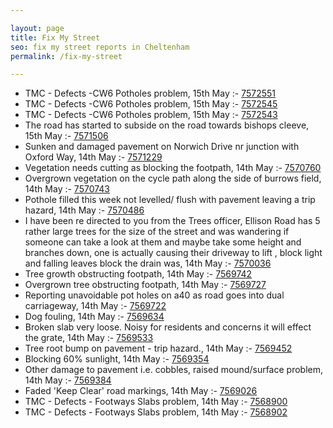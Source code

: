 ```yaml
---

layout: page
title: Fix My Street
seo: fix my street reports in Cheltenham
permalink: /fix-my-street

---
```


<!-- fix_marker starts -->

- TMC - Defects -CW6 Potholes  problem, 15th May :- [7572551](https://www.fixmystreet.com/report/7572551)
- TMC - Defects -CW6 Potholes  problem, 15th May :- [7572545](https://www.fixmystreet.com/report/7572545)
- TMC - Defects -CW6 Potholes  problem, 15th May :- [7572543](https://www.fixmystreet.com/report/7572543)
- The road has started to subside on the road towards bishops cleeve, 15th May :- [7571506](https://www.fixmystreet.com/report/7571506)
- Sunken and damaged pavement on Norwich Drive nr junction with Oxford Way, 14th May :- [7571229](https://www.fixmystreet.com/report/7571229)
- Vegetation needs cutting as blocking the footpath, 14th May :- [7570760](https://www.fixmystreet.com/report/7570760)
- Overgrown vegetation on the cycle path along the side of burrows field, 14th May :- [7570743](https://www.fixmystreet.com/report/7570743)
- Pothole filled this week not levelled/ flush with pavement leaving a trip hazard, 14th May :- [7570486](https://www.fixmystreet.com/report/7570486)
- I have been re directed to you from the Trees officer, Ellison Road has 5 rather large trees for the size of the street and was wandering if someone can take a look at them and maybe take some height and branches down, one is actually causing their driveway to lift , block light and falling leaves block the drain was, 14th May :- [7570036](https://www.fixmystreet.com/report/7570036)
- Tree growth obstructing footpath, 14th May :- [7569742](https://www.fixmystreet.com/report/7569742)
- Overgrown tree obstructing footpath, 14th May :- [7569727](https://www.fixmystreet.com/report/7569727)
- Reporting unavoidable pot holes on a40 as road goes into dual carriageway, 14th May :- [7569722](https://www.fixmystreet.com/report/7569722)
- Dog fouling, 14th May :- [7569634](https://www.fixmystreet.com/report/7569634)
- Broken slab very loose. Noisy for residents and concerns it will effect the grate, 14th May :- [7569533](https://www.fixmystreet.com/report/7569533)
- Tree root bump on pavement - trip hazard., 14th May :- [7569452](https://www.fixmystreet.com/report/7569452)
- Blocking 60% sunlight, 14th May :- [7569354](https://www.fixmystreet.com/report/7569354)
- Other damage to pavement i.e. cobbles, raised mound/surface problem, 14th May :- [7569384](https://www.fixmystreet.com/report/7569384)
- Faded 'Keep Clear' road markings, 14th May :- [7569026](https://www.fixmystreet.com/report/7569026)
- TMC - Defects - Footways Slabs problem, 14th May :- [7568900](https://www.fixmystreet.com/report/7568900)
- TMC - Defects - Footways Slabs problem, 14th May :- [7568902](https://www.fixmystreet.com/report/7568902)

<!-- fix_marker ends -->